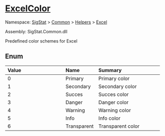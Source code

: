 # [ExcelColor](./ExcelColor.md)
Namespace: [SigStat]() > [Common](./../../README.md) > [Helpers](./../README.md) > [Excel](./README.md)

Assembly: SigStat.Common.dll


Predefined color schemes for Excel

##	Enum

| <span>Value&nbsp;&nbsp;&nbsp;&nbsp;&nbsp;&nbsp;&nbsp;&nbsp;&nbsp;&nbsp;&nbsp;&nbsp;&nbsp;&nbsp;&nbsp;&nbsp;&nbsp;&nbsp;&nbsp;&nbsp;&nbsp;&nbsp;&nbsp;&nbsp;&nbsp;&nbsp;&nbsp;&nbsp;&nbsp;&nbsp;</span> | Name | <span>Summary&nbsp;&nbsp;&nbsp;&nbsp;&nbsp;&nbsp;&nbsp;&nbsp;&nbsp;&nbsp;&nbsp;&nbsp;&nbsp;&nbsp;&nbsp;&nbsp;&nbsp;&nbsp;&nbsp;&nbsp;&nbsp;&nbsp;&nbsp;&nbsp;&nbsp;&nbsp;&nbsp;&nbsp;&nbsp;&nbsp;</span> | 
| :--- | :--- | :--- | 
| 0 | Primary | Primary color | 
| 1 | Secondary | Secondary color | 
| 2 | Succes | Succes color | 
| 3 | Danger | Danger color | 
| 4 | Warning | Warning color | 
| 5 | Info | Info color | 
| 6 | Transparent | Transparent color | 


